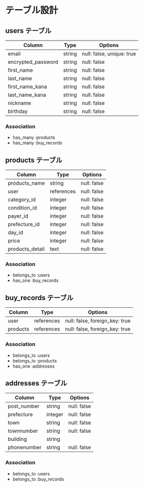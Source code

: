 # テーブル設計

## users テーブル

| Column           | Type   | Options     |
| --------         | ------ | ----------- |
| email            | string | null: false, unique: true|
|encrypted_password| string | null: false |
| first_name       | string | null: false |
| last_name        | string | null: false |
| first_name_kana  | string | null: false |
| last_name_kana   | string | null: false |
| nickname         | string | null: false |
| birthday         | string | null: false |

### Association
- has_many :products
- has_many :buy_records




## products テーブル

| Column          | Type        | Options     |
| -------------   | ------------| ----------- |
| products_name   | string      | null: false |
| user            |references   | null: false |
| category_id     | integer     | null: false |
| condition_id    | integer     | null: false |
| payer_id        | integer     | null: false |
| prefecture_id   | integer     | null: false |
| day_id          | integer     | null: false |
| price           | integer     | null: false |
| products_detail | text        | null: false |

### Association
- belongs_to :users
- has_one   :buy_records


## buy_records テーブル

| Column          | Type       | Options                       |
| --------------- | ---------- | ------------                  |
| user            | references | null: false, foreign_key: true|
| products        | references | null: false, foreign_key: true|

### Association
- belongs_to :users
- belongs_to :products
- has_one    :addresses



## addresses テーブル

| Column          | Type       | Options     |
| --------------- | ---------- | ------------|
| post_number     | string     | null: false |
| prefecture      | integer    | null: false |
| town            | string     | null: false |
| townnumber      | string     | null: false |
| building        | string     |             |
| phonenumber     | string     | null: false |

### Association
- belongs_to :users
- belongs_to :buy_records